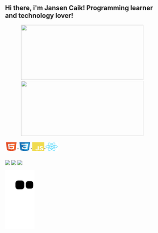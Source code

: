 
## Hi there, i'm Jansen Caik! Programming learner and technology lover!
<div align="center">
  <a href="https://github.com/Jansenck">
  <img height="180em" width="400em" src="https://github-readme-stats.vercel.app/api?username=Jansenck&show_icons=true&theme=dracula&include_all_commits=true&count_private=true"/>
  <img height="180em" width="400em" src="https://github-readme-stats.vercel.app/api/top-langs/?username=Jansenck&layout=compact&langs_count=7&theme=dracula"/>
</div>
<div style="display: inline_block"><br>
  <img align="center" alt="Jansen-HTML" height="30" width="40" src="https://raw.githubusercontent.com/devicons/devicon/master/icons/html5/html5-original.svg">
  <img align="center" alt="Jansen-CSS" height="30" width="40" src="https://raw.githubusercontent.com/devicons/devicon/master/icons/css3/css3-original.svg">
  <img align="center" alt="Jansen-Js" height="30" width="40" src="https://raw.githubusercontent.com/devicons/devicon/master/icons/javascript/javascript-plain.svg">
  <img align="center" alt="Jansen-React" height="30" width="40" src="https://raw.githubusercontent.com/devicons/devicon/master/icons/react/react-original.svg">

  

</div>
  
  ##
 
<div> 
  <a href="https://instagram.com/jansenck" target="_blank"><img src="https://img.shields.io/badge/-Instagram-%23E4405F?style=for-the-badge&logo=instagram&logoColor=white" target="_blank"></a> 
  <a href = "mailto:jccaik11@gmail.com"><img src="https://img.shields.io/badge/-Gmail-%23333?style=for-the-badge&logo=gmail&logoColor=white" target="_blank"></a>
  <a href="https://www.linkedin.com/in/jansen-caik-b03714100/" target="_blank"><img src="https://img.shields.io/badge/-LinkedIn-%230077B5?style=for-the-badge&logo=linkedin&logoColor=white" target="_blank"></a> 
 
  ![Snake animation](https://github.com/Jansenck/Jansenck/blob/output/github-contribution-grid-snake.svg)
 
</div>


